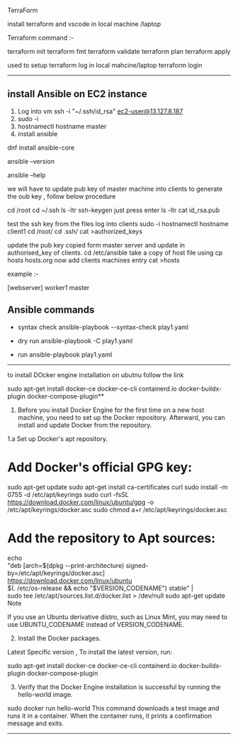 TerraForm 

install terraform and vscode in local machine /laptop

Terraform command :-

terraform init 
terraform fmt 
terraform validate
terraform plan 
terraform apply

used to setup terraform log in local mahcine/laptop 
terraform login


**********************************************************

## install Ansible on  EC2 instance 
1. Log into vm ssh -i "~/.ssh/id_rsa" ec2-user@13.127.8.187
2. sudo -i
3. hostnamectl hostname master
4. install ansible

dnf install ansible-core
   
ansible –version 

ansible –help

we will have to update pub key of master machine into clients to generate the oub key , follow below procedure  

cd /root
cd ~/.ssh 
ls -ltr
ssh-keygen 
just press enter 
ls -ltr 
cat id_rsa.pub

test the ssh key from the files log into clients
sudo -i 
hostnamectl hostname client1
cd /root/
cd .ssh/
cat >authorized_keys

update the pub key copied form master server  and update in authorised_key of clients. 
cd /etc/ansible
take a copy of host file 
using cp hosts hosts.org 
now add clients machines entry 
cat >hosts

example :- 

[webserver]
worker1
master 


## Ansible commands 

- syntax check 
ansible-playbook --syntax-check play1.yaml

- dry run
ansible-playbook -C play1.yaml  

- run 
ansible-playbook play1.yaml  


*************************************************************************

to install  DOcker engine installation on ubutnu follow the link 

sudo apt-get install docker-ce docker-ce-cli containerd.io docker-buildx-plugin docker-compose-plugin**

1. Before you install Docker Engine for the first time on a new host machine, you need to set up the Docker repository. Afterward, you can install and update Docker from the repository.

1.a Set up Docker's apt repository.


# Add Docker's official GPG key:
sudo apt-get update
sudo apt-get install ca-certificates curl
sudo install -m 0755 -d /etc/apt/keyrings
sudo curl -fsSL https://download.docker.com/linux/ubuntu/gpg -o /etc/apt/keyrings/docker.asc
sudo chmod a+r /etc/apt/keyrings/docker.asc

# Add the repository to Apt sources:
echo \
  "deb [arch=$(dpkg --print-architecture) signed-by=/etc/apt/keyrings/docker.asc] https://download.docker.com/linux/ubuntu \
  $(. /etc/os-release && echo "$VERSION_CODENAME") stable" | \
  sudo tee /etc/apt/sources.list.d/docker.list > /dev/null
sudo apt-get update
Note

If you use an Ubuntu derivative distro, such as Linux Mint, you may need to use UBUNTU_CODENAME instead of VERSION_CODENAME.

2. Install the Docker packages.

Latest Specific version ,  To install the latest version, run:


 sudo apt-get install docker-ce docker-ce-cli containerd.io docker-buildx-plugin docker-compose-plugin

3. Verify that the Docker Engine installation is successful by running the hello-world image.


 sudo docker run hello-world
This command downloads a test image and runs it in a container. When the container runs, it prints a confirmation message and exits.


****************************************************
